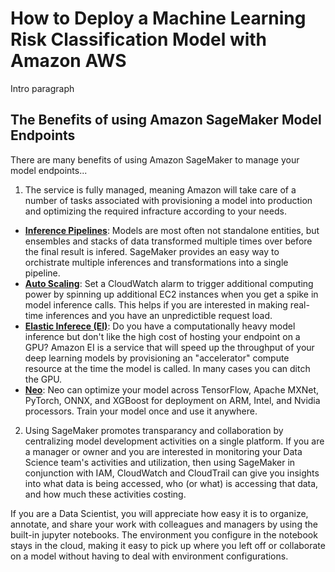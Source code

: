 # How to Deploy a Machine Learning Risk Classification Model with Amazon AWS

Intro paragraph


## The Benefits of using Amazon SageMaker Model Endpoints

There are many benefits of using Amazon SageMaker to manage your model endpoints...

1. The service is fully managed, meaning Amazon will take care of a number of tasks associated with provisioning a model into production and optimizing the required infracture according to your needs. 
 - [__Inference Pipelines__](https://docs.aws.amazon.com/sagemaker/latest/): Models are most often not standalone entities, but ensembles and stacks of data transformed multiple times over before the final result is infered. SageMaker  provides an easy way to orchistrate multiple inferences and transformations into a single pipeline.
 - [__Auto Scaling__](https://docs.aws.amazon.com/sagemaker/latest/dg/endpoint-auto-scaling.html): Set a CloudWatch alarm to trigger additional computing power by spinning up additional EC2 instances when you get a spike in model inference calls. This helps if you are interested in making real-time inferences and you have an unpredictible request load. 
 - [__Elastic Inferece (EI)__](https://docs.aws.amazon.com/sagemaker/latest/dg/ei.html): Do you have a computationally heavy model inference but don't like the high cost of hosting your endpoint on a GPU? Amazon EI is a service that will speed up the throughput of your deep learning models by provisioning an "accelerator" compute resource at the time the model is called. In many cases you can ditch the GPU.
 - [__Neo__](https://docs.aws.amazon.com/sagemaker/latest/dg/neo.html): Neo can optimize your model across TensorFlow, Apache MXNet, PyTorch, ONNX, and XGBoost for deployment on ARM, Intel, and Nvidia processors. Train your model once and use it anywhere. 
 
2. Using SageMaker promotes transparancy and collaboration by centralizing model development activities on a single platform. If you are a manager or owner and you are interested in monitoring your Data Science team's activities and utilization, then using SageMaker in conjunction with IAM, CloudWatch and CloudTrail can give you insights into what data is being accessed, who (or what) is accessing that data, and how much these activities costing. 

If you are a Data Scientist, you will appreciate how easy it is to organize, annotate, and share your work with colleagues and managers by using the built-in jupyter notebooks. The environment you configure in the notebook stays in the cloud, making it easy to pick up where you left off or collaborate on a model without having to deal with environment configurations. 
